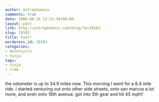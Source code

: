 ```yaml
---
author: astrophoenix
comments: true
date: 2008-06-16 22:21:34+00:00
layout: post
link: http://astrophoenix.com/blog/?p=19103
slug: 19103
title: Fast!
wordpress_id: 19103
categories:
- motorcycle
- ninja
tags:
- ninja
- ride
---
```


the odometer is up to 34.9 miles now. This morning I went for a 8.4 mile ride. I started venturing out onto other side streets, onto san marcos a lot more, and even onto 16th avenue. got into 5th gear and hit 45 mph!!
